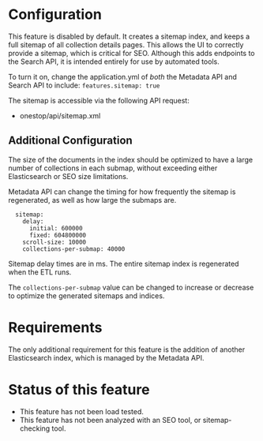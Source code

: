 # Configuration

This feature is disabled by default. It creates a sitemap index, and keeps a full sitemap of all collection details pages. This allows the UI to correctly provide a sitemap, which is critical for SEO. Although this adds endpoints to the Search API, it is intended entirely for use by automated tools.

To turn it on, change the application.yml of *both* the Metadata API and Search API to include:
`features.sitemap: true`

The sitemap is accessible via the following API request:
* onestop/api/sitemap.xml

## Additional Configuration

The size of the documents in the index should be optimized to have a large number of collections in each submap, without exceeding either Elasticsearch or SEO size limitations.

Metadata API can change the timing for how frequently the sitemap is regenerated, as well as how large the submaps are.

```etl:
  sitemap:
    delay:
      initial: 600000
      fixed: 604800000
    scroll-size: 10000
    collections-per-submap: 40000
```

Sitemap delay times are in ms. The entire sitemap index is regenerated when the ETL runs.

The `collections-per-submap` value can be changed to increase or decrease to optimize the generated sitemaps and indices.

# Requirements

The only additional requirement for this feature is the addition of another Elasticsearch index, which is managed by the Metadata API.

# Status of this feature

* This feature has not been load tested.
* This feature has not been analyzed with an SEO tool, or sitemap-checking tool.